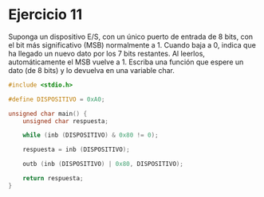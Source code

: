 # Ejercicio 11
Suponga un dispositivo E/S, con un único puerto de entrada de 8 bits, con el bit más significativo (MSB) normalmente a 1. Cuando baja a 0, indica que ha llegado un nuevo dato por los 7 bits restantes. Al leerlos, automáticamente el MSB vuelve a 1. Escriba una función que espere un dato (de 8 bits) y lo devuelva en una variable char. 

```c
#include <stdio.h>

#define DISPOSITIVO = 0xA0;

unsigned char main() {
    unsigned char respuesta;

    while (inb (DISPOSITIVO) & 0x80 != 0);

    respuesta = inb (DISPOSITIVO);

    outb (inb (DISPOSITIVO) | 0x80, DISPOSITIVO);

    return respuesta;
}
```